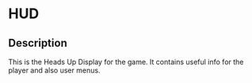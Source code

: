 # HUD

## Description

This is the Heads Up Display for the game. It contains useful info for the player and also user menus.
